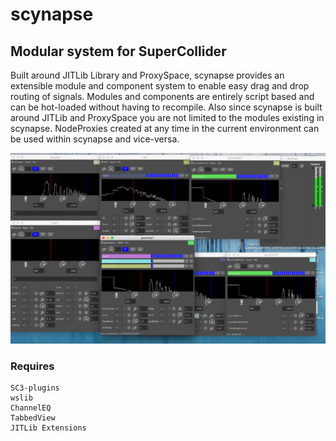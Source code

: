 # scynapse

## Modular system for SuperCollider
Built around JITLib Library and ProxySpace, scynapse provides an extensible module and component system to enable easy drag and drop routing of signals. Modules and components are entirely script based and can be hot-loaded without having to recompile. Also since scynapse is built around JITLib and ProxySpace you are not limited to the modules existing in scynapse. NodeProxies created at any time in the current environment can be used within scynapse and vice-versa.

![alt tag](scynapse.png)

### Requires
    SC3-plugins
    wslib
    ChannelEQ
    TabbedView
    JITLib Extensions
